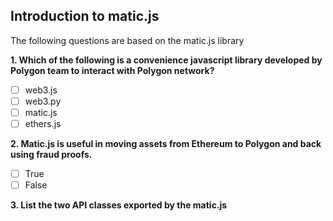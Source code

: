 ## Introduction to matic.js
The following questions are based on the matic.js library

**1. Which of the following is a convenience javascript library developed by Polygon team to interact with Polygon network?**
- [ ] web3.js
- [ ] web3.py
- [ ] matic.js
- [ ] ethers.js 

**2. Matic.js is useful in moving assets from Ethereum to Polygon and back using fraud proofs.**
- [ ] True
- [ ] False

**3. List the two API classes exported by the matic.js**
